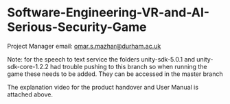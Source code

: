 # Software-Engineering-VR-and-AI-Serious-Security-Game
Project Manager email: omar.s.mazhar@durham.ac.uk

Note: for the speech to text service the folders unity-sdk-5.0.1 and unity-sdk-core-1.2.2 had trouble pushing to this branch so when running the game these needs to be added. They can be accessed in the master branch

The explanation video for the product handover and User Manual is attached above. 
